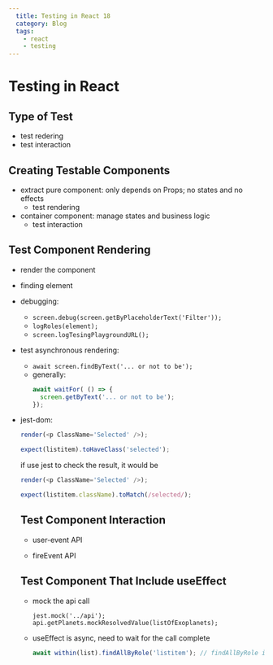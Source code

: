```yaml
---
  title: Testing in React 18
  category: Blog
  tags: 
    - react
    - testing
---
```


# Testing in React

## Type of Test
- test redering
- test interaction

## Creating Testable Components
- extract pure component: only depends on Props; no states and no effects
  - test rendering
- container component: manage states and business logic
  - test interaction
 
## Test Component Rendering
- render the component
- finding element
- debugging:
  - `screen.debug(screen.getByPlaceholderText('Filter'));`
  - `logRoles(element);`
  - `screen.logTesingPlaygroundURL();`
- test asynchronous rendering:
  - `await screen.findByText('... or not to be');`
  - generally:
    ```javascript
    await waitFor( () => {
      screen.getByText('... or not to be');
    });
    ```
- jest-dom:
  ```javascript
  render(<p ClassName='Selected' />);

  expect(listitem).toHaveClass('selected');
  ```
  if use jest to check the result, it would be
  ```javascript
  render(<p ClassName='Selected' />);

  expect(listitem.className).toMatch(/selected/);
  ```

  ## Test Component Interaction
  - user-event API
 
  - fireEvent API
 
  ## Test Component That Include useEffect
  - mock the api call
    ```javacript
    jest.mock('../api');
    api.getPlanets.mockResolvedValue(listOfExoplanets);
    ```
    
  - useEffect is async, need to wait for the call complete 
    ```javascript
    await within(list).findAllByRole('listitem'); // findAllByRole is async and wait up to 1 second
    ```
